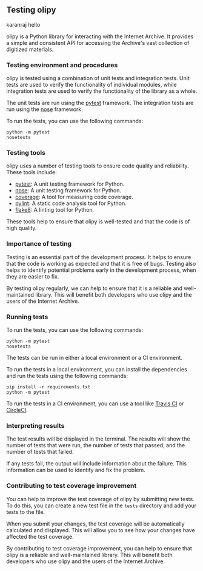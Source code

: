 ## Testing olipy

karanraj hello

olipy is a Python library for interacting with the Internet Archive. It provides a simple and consistent API for accessing the Archive's vast collection of digitized materials.

### Testing environment and procedures

olipy is tested using a combination of unit tests and integration tests. Unit tests are used to verify the functionality of individual modules, while integration tests are used to verify the functionality of the library as a whole.

The unit tests are run using the [pytest](https://docs.pytest.org/en/latest/) framework. The integration tests are run using the [nose](https://nose.readthedocs.io/en/latest/) framework.

To run the tests, you can use the following commands:

```
python -m pytest
nosetests
```

### Testing tools

olipy uses a number of testing tools to ensure code quality and reliability. These tools include:

* [pytest](https://docs.pytest.org/en/latest/): A unit testing framework for Python.
* [nose](https://nose.readthedocs.io/en/latest/): A unit testing framework for Python.
* [coverage](https://coverage.readthedocs.io/en/latest/): A tool for measuring code coverage.
* [pylint](https://pylint.org/): A static code analysis tool for Python.
* [flake8](https://flake8.pycqa.org/en/latest/): A linting tool for Python.

These tools help to ensure that olipy is well-tested and that the code is of high quality.

### Importance of testing

Testing is an essential part of the development process. It helps to ensure that the code is working as expected and that it is free of bugs. Testing also helps to identify potential problems early in the development process, when they are easier to fix.

By testing olipy regularly, we can help to ensure that it is a reliable and well-maintained library. This will benefit both developers who use olipy and the users of the Internet Archive.

### Running tests

To run the tests, you can use the following commands:

```
python -m pytest
nosetests
```

The tests can be run in either a local environment or a CI environment.

To run the tests in a local environment, you can install the dependencies and run the tests using the following commands:

```
pip install -r requirements.txt
python -m pytest
```

To run the tests in a CI environment, you can use a tool like [Travis CI](https://travis-ci.org/) or [CircleCI](https://circleci.com/).

### Interpreting results

The test results will be displayed in the terminal. The results will show the number of tests that were run, the number of tests that passed, and the number of tests that failed.

If any tests fail, the output will include information about the failure. This information can be used to identify and fix the problem.

### Contributing to test coverage improvement

You can help to improve the test coverage of olipy by submitting new tests. To do this, you can create a new test file in the `tests` directory and add your tests to the file.

When you submit your changes, the test coverage will be automatically calculated and displayed. This will allow you to see how your changes have affected the test coverage.

By contributing to test coverage improvement, you can help to ensure that olipy is a reliable and well-maintained library. This will benefit both developers who use olipy and the users of the Internet Archive.